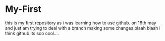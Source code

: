 # My-First
this is my first repository as i was learning how to use github.  on 16th may
and just am trying to deal with a branch
making some changes blaah blaah
i think github its soo cool....
